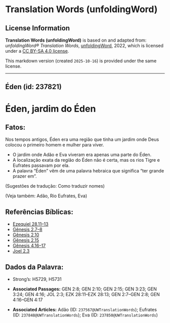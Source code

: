 # Translation Words (unfoldingWord)

## License Information

**Translation Words (unfoldingWord)** is based on and adapted from: _unfoldingWord® Translation Words_, [unfoldingWord](https://unfoldingword.org/utw), 2022, which is licensed under a [CC BY-SA 4.0 license](https://creativecommons.org/licenses/by-sa/4.0/legalcode.en).

This markdown version (created `2025-10-16`) is provided under the same license.



--------------------------------

## Éden (id: 237821)

Éden, jardim do Éden
====================

Fatos:
------

Nos tempos antigos, Éden era uma região que tinha um jardim onde Deus colocou o primeiro homem e mulher para viver.

* O jardim onde Adão e Eva viveram era apenas uma parte do Éden.
* A localização exata da região do Éden não é certa, mas os rios Tigre e Eufrates passavam por ela.
* A palavra “Éden” vêm de uma palavra hebraica que significa “ter grande prazer em”.

(Sugestões de tradução: Como traduzir nomes)

(Veja também: Adão, Rio Eufrates, Eva)

Referências Bíblicas:
---------------------

* [Ezequiel 28\.11–13](https://ref.ly/Ezek28:11-Ezek28:13)
* [Gênesis 2\.7–8](https://ref.ly/Gen2:7-Gen2:8)
* [Gênesis 2\.10](https://ref.ly/Gen2:10)
* [Gênesis 2\.15](https://ref.ly/Gen2:15)
* [Gênesis 4\.16–17](https://ref.ly/Gen4:16-Gen4:17)
* [Joel 2\.3](https://ref.ly/Joel2:3)

Dados da Palavra:
-----------------

* Strong’s: H5729, H5731

* **Associated Passages:** GEN 2:8; GEN 2:10; GEN 2:15; GEN 3:23; GEN 3:24; GEN 4:16; JOL 2:3; EZK 28:11–EZK 28:13; GEN 2:7–GEN 2:8; GEN 4:16–GEN 4:17
* **Associated Articles:** Adão (ID: `237567@UWTranslationWords`); Eufrates (ID: `237848@UWTranslationWords`); Eva (ID: `237850@UWTranslationWords`)


